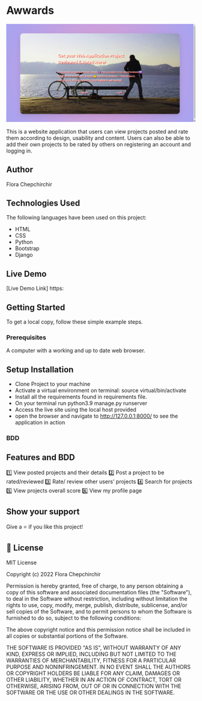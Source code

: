 # Awwards
![Awwards](/static/image/felix.png)

This is a website application that users can view projects posted and rate them according to design, usability and content. Users can also be able to add their own projects to be rated by others on registering an account and logging in.

## Author 
Flora Chepchirchir

## Technologies Used

The following languages have been used on this project:

- HTML
- CSS
- Python
- Bootstrap
- Django

## Live Demo

[Live Demo Link] https:

## Getting Started

To get a local copy, follow these simple example steps.

### Prerequisites

A computer with a working and up to date web browser.

## Setup Installation

- Clone Project to your machine
- Activate a virtual environment on terminal: source virtual/bin/activate
- Install all the requirements found in requirements file.
- On your terminal run python3.9 manage.py runserver
- Access the live site using the local host provided
- open the browser and navigate to http://127.0.0.1:8000/ to see the application in action

### BDD

## Features and BDD

1️⃣ View posted projects and their details
2️⃣ Post a project to be rated/reviewed
3️⃣ Rate/ review other users' projects
4️⃣ Search for projects
5️⃣ View projects overall score
6️⃣ View my profile page


## Show your support

Give a ⭐️ if you like this project!

## 📝 License

MIT License

Copyright (c) 2022 Flora Chepchirchir

Permission is hereby granted, free of charge, to any person obtaining a copy
of this software and associated documentation files (the "Software"), to deal
in the Software without restriction, including without limitation the rights
to use, copy, modify, merge, publish, distribute, sublicense, and/or sell
copies of the Software, and to permit persons to whom the Software is
furnished to do so, subject to the following conditions:

The above copyright notice and this permission notice shall be included in all
copies or substantial portions of the Software.

THE SOFTWARE IS PROVIDED "AS IS", WITHOUT WARRANTY OF ANY KIND, EXPRESS OR
IMPLIED, INCLUDING BUT NOT LIMITED TO THE WARRANTIES OF MERCHANTABILITY,
FITNESS FOR A PARTICULAR PURPOSE AND NONINFRINGEMENT. IN NO EVENT SHALL THE
AUTHORS OR COPYRIGHT HOLDERS BE LIABLE FOR ANY CLAIM, DAMAGES OR OTHER
LIABILITY, WHETHER IN AN ACTION OF CONTRACT, TORT OR OTHERWISE, ARISING FROM,
OUT OF OR IN CONNECTION WITH THE SOFTWARE OR THE USE OR OTHER DEALINGS IN THE
SOFTWARE.